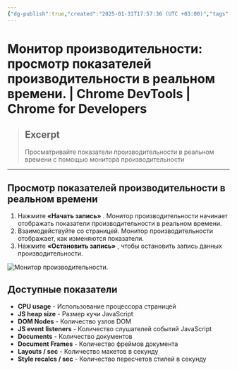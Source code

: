 ```yaml
---
{"dg-publish":true,"created":"2025-01-31T17:57:36 (UTC +03:00)","tags":[],"source":"https://developer.chrome.com/docs/devtools/performance-monitor?hl=ru","author":"Jecelyn Yeen","permalink":"/proekty/extentions/dev-tools/performance-monitor/","dgPassFrontmatter":true}
---
```



# Монитор производительности: просмотр показателей производительности в реальном времени.  |  Chrome DevTools  |  Chrome for Developers

> ## Excerpt
> Просматривайте показатели производительности в реальном времени с помощью монитора производительности

---

## Просмотр показателей производительности в реальном времени

1.  Нажмите **«Начать запись»** . Монитор производительности начинает отображать показатели производительности в реальном времени.
2.  Взаимодействуйте со страницей. Монитор производительности отображает, как изменяются показатели.
3.  Нажмите **«Остановить запись»** , чтобы остановить запись данных производительности.

![Монитор производительности.](https://developer.chrome.com/static/docs/devtools/performance-monitor/image/performance-monitor-1.png?hl=ru)

## Доступные показатели

- **CPU usage** - Использование процессора страницей
- **JS heap size** - Размер кучи JavaScript
- **DOM Nodes** - Количество узлов DOM
- **JS event listeners** - Количество слушателей событий JavaScript
- **Documents** - Количество документов
- **Document Frames** - Количество фреймов документа
- **Layouts / sec** - Количество макетов в секунду
- **Style recalcs / sec** - Количество пересчетов стилей в секунду 
